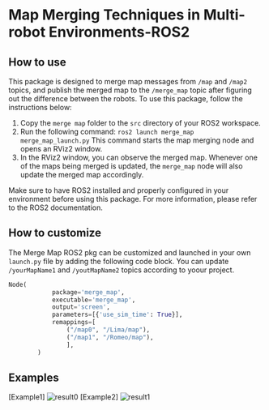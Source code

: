 # Map Merging Techniques in Multi-robot Environments-ROS2
## How to use
This package is designed to merge map messages from `/map` and `/map2` topics, and publish the merged map to the `/merge_map` topic after figuring out the difference between the robots. To use this package, follow the instructions below:

 1. Copy the `merge map` folder to the `src` directory of your ROS2 workspace.
 2. Run the following command: `ros2 launch merge_map merge_map_launch.py` This command starts the map merging node and opens an RViz2 window.
 3. In the RViz2 window, you can observe the merged map. Whenever one of the maps being merged is updated, the `merge_map` node will also update the merged map accordingly.

Make sure to have ROS2 installed and properly configured in your environment before using this package. For more information, please refer to the ROS2 documentation.
## How to customize
The Merge Map ROS2 pkg can be customized and launched in your own `launch.py` file by adding the following code block. You can update `/yourMapName1` and `/youtMapName2` topics according to yoour project.
```python
Node(
            package='merge_map',
            executable='merge_map',
            output='screen',
            parameters=[{'use_sim_time': True}],
            remappings=[
                ("/map0", "/Lima/map"),
                ("/map1", "/Romeo/map"),
                ],
        )
```

## Examples
[Example1]
![result0](https://github.com/user-attachments/assets/53397a86-f477-487e-958e-824ef70ec7a4)
[Example2]
![result1](https://github.com/user-attachments/assets/240e6fa8-426b-4871-9b8d-b9d639c5d859)
